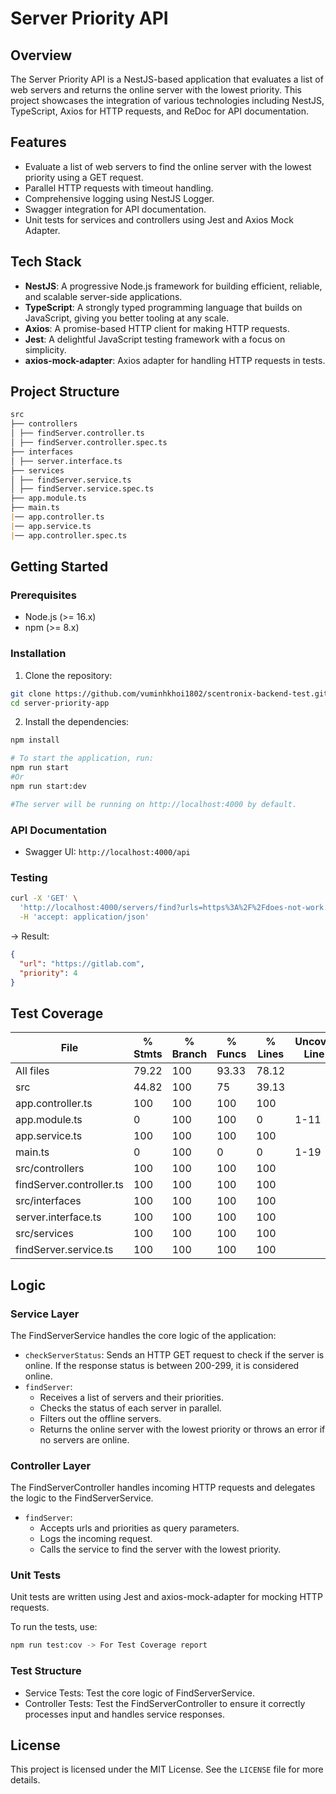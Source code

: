 # Server Priority API

## Overview

The Server Priority API is a NestJS-based application that evaluates a list of web servers and returns the online server with the lowest priority. This project showcases the integration of various technologies including NestJS, TypeScript, Axios for HTTP requests, and ReDoc for API documentation.

## Features

- Evaluate a list of web servers to find the online server with the lowest priority using a GET request.
- Parallel HTTP requests with timeout handling.
- Comprehensive logging using NestJS Logger.
- Swagger integration for API documentation.
- Unit tests for services and controllers using Jest and Axios Mock Adapter.

## Tech Stack

- **NestJS**: A progressive Node.js framework for building efficient, reliable, and scalable server-side applications.
- **TypeScript**: A strongly typed programming language that builds on JavaScript, giving you better tooling at any scale.
- **Axios**: A promise-based HTTP client for making HTTP requests.
- **Jest**: A delightful JavaScript testing framework with a focus on simplicity.
- **axios-mock-adapter**: Axios adapter for handling HTTP requests in tests.

## Project Structure
```markdown
src
├── controllers
│ ├── findServer.controller.ts
│ ├── findServer.controller.spec.ts
├── interfaces
│ ├── server.interface.ts
├── services
│ ├── findServer.service.ts
│ ├── findServer.service.spec.ts
├── app.module.ts
├── main.ts
|── app.controller.ts
|── app.service.ts
|── app.controller.spec.ts
```


## Getting Started

### Prerequisites

- Node.js (>= 16.x)
- npm (>= 8.x)

### Installation

1. Clone the repository:

```bash
git clone https://github.com/vuminhkhoi1802/scentronix-backend-test.git
cd server-priority-app
```

2. Install the dependencies:
```bash
npm install

# To start the application, run:
npm run start
#Or
npm run start:dev

#The server will be running on http://localhost:4000 by default.
```
### API Documentation

- Swagger UI: `http://localhost:4000/api`

### Testing
```bash
curl -X 'GET' \
  'http://localhost:4000/servers/find?urls=https%3A%2F%2Fdoes-not-work.perfume.new%2Chttps%3A%2F%2Fgitlab.com%2Chttp%3A%2F%2Fapp.scnt.me%2Chttps%3A%2F%2Foffline.scentronix.com&priorities=1%2C4%2C3%2C2' \
  -H 'accept: application/json'
```
-> Result:
```json
{
  "url": "https://gitlab.com",
  "priority": 4
}
```

## Test Coverage
| File                       | % Stmts | % Branch | % Funcs | % Lines | Uncovered Line #s |
|----------------------------|---------|----------|---------|---------|-------------------|
| All files                  |   79.22 |      100 |   93.33 |   78.12 |                   |
| src                        |   44.82 |      100 |      75 |   39.13 |                   |
| app.controller.ts          |     100 |      100 |     100 |     100 |                   |
| app.module.ts              |       0 |      100 |     100 |       0 | 1-11              |
| app.service.ts             |     100 |      100 |     100 |     100 |                   |
| main.ts                    |       0 |      100 |       0 |       0 | 1-19              |
| src/controllers            |     100 |      100 |     100 |     100 |                   |
| findServer.controller.ts   |     100 |      100 |     100 |     100 |                   |
| src/interfaces             |     100 |      100 |     100 |     100 |                   |
| server.interface.ts        |     100 |      100 |     100 |     100 |                   |
| src/services               |     100 |      100 |     100 |     100 |                   |
| findServer.service.ts      |     100 |      100 |     100 |     100 |                   |


## Logic
### Service Layer
The FindServerService handles the core logic of the application:
- `checkServerStatus`: Sends an HTTP GET request to check if the server is online. If the response status is between 200-299, it is considered online.
- `findServer`:
  + Receives a list of servers and their priorities.
  + Checks the status of each server in parallel.
  + Filters out the offline servers.
  + Returns the online server with the lowest priority or throws an error if no servers are online.
  
### Controller Layer

The FindServerController handles incoming HTTP requests and delegates the logic to the FindServerService.

- `findServer`:
  + Accepts urls and priorities as query parameters.
  + Logs the incoming request.
  + Calls the service to find the server with the lowest priority.

### Unit Tests
Unit tests are written using Jest and axios-mock-adapter for mocking HTTP requests.

To run the tests, use:

```bash
npm run test:cov -> For Test Coverage report
```

### Test Structure
- Service Tests: Test the core logic of FindServerService.
- Controller Tests: Test the FindServerController to ensure it correctly processes input and handles service responses.

## License
This project is licensed under the MIT License. See the `LICENSE` file for more details.

